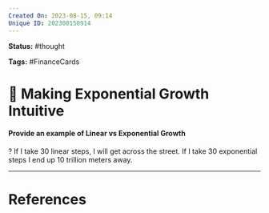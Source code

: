 ```yaml
---
Created On: 2023-08-15, 09:14
Unique ID: 202308150914
---
```

**Status:** #thought 

**Tags:**  #FinanceCards 

# 🔼 Making Exponential Growth Intuitive

#### Provide an example of Linear vs Exponential Growth
?
If I take 30 linear steps, I will get across the street. If I take 30 exponential steps I end up 10 trillion meters away.
<!--SR:!2023-08-27,9,250-->


---
# References
